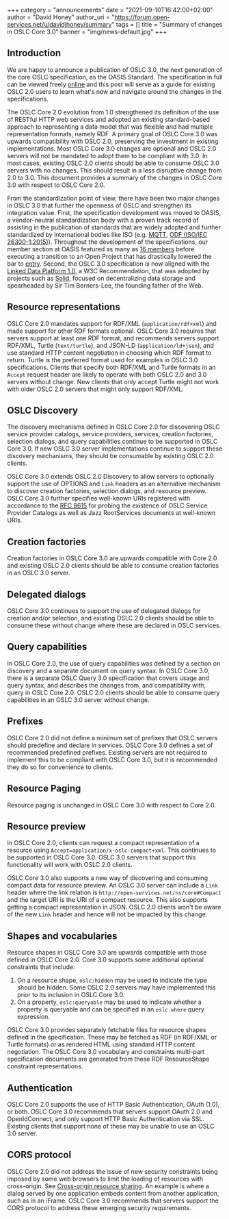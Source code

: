 +++
category = "announcements"
date = "2021-09-10T16:42:00+02:00"
author = "David Honey"
author_uri = "https://forum.open-services.net/u/davidjhoney/summary"
tags = []
title = "Summary of changes in OSLC Core 3.0"
banner = "img/news-default.jpg"
+++

## Introduction

We are happy to announce a publication of OSLC 3.0, the next generation of the core OSLC specification, as the OASIS Standard. The specification in full can be viewed freely [online](https://docs.oasis-open-projects.org/oslc-op/core/v3.0/os/oslc-core.html) and this post will serve as a guide for existing OSLC 2.0 users to learn what's new and navigate around the changes in the specifications.

The OSLC Core 2.0 evolution from 1.0 strengthened its definition of the use of RESTful HTTP web services and adopted an existing standard-based approach to representing a data model that was flexible and had multiple representation formats, namely RDF. A primary goal of OSLC Core 3.0 was upwards compatibility with OSLC 2.0, preserving the investment in existing implementations. Most OSLC Core 3.0 changes are optional and OSLC 2.0 servers will not be mandated to adopt them to be compliant with 3.0. In most cases, existing OSLC 2.0 clients should be able to consume OSLC 3.0 servers with no changes. This should result in a less disruptive change from 2.0 to 3.0. This document provides a summary of the changes in OSLC Core 3.0 with respect to OSLC Core 2.0.

From the standardization point of view, there have been two major changes in OSLC 3.0 that further the openness of OSLC and strengthen its integration value. First, the specification development was moved to OASIS, a vendor-neutral standardization body with a proven track record of assisting in the publication of standards that are widely adopted and further standardized by international bodies like ISO (e.g. [MQTT](https://docs.oasis-open.org/mqtt/mqtt/v5.0/mqtt-v5.0.html), [ODF (ISO/IEC 26300-1:2015)](https://www.oasis-open.org/committees/tc_home.php?wg_abbrev=office)). Throughout the development of the specifications, our member section at OASIS featured as many as [16 members](https://web.archive.org/web/20170814105435/http://www.oasis-oslc.org:80/members) before executing a transition to an Open Project that has drastically lowered the bar to [entry](https://github.com/oslc-op/oslc-admin/blob/master/CONTRIBUTING.md). Second, the OSLC 3.0 specification is now aligned with the [Linked Data Platform 1.0](https://www.w3.org/TR/ldp/), a W3C Recommendation, that was adopted by projects such as [Solid](https://solidproject.org/), focused on decentralizing data storage and spearheaded by Sir Tim Berners-Lee, the founding father of the Web.

## Resource representations

OSLC Core 2.0 mandates support for RDF/XML (`application/rdf+xml`) and made support for other RDF formats optional. OSLC Core 3.0 requires that servers support at least one RDF format, and recommends servers support RDF/XML, Turtle (`text/turtle`), and JSON-LD (`application/ld+json`), and use standard HTTP content negotiation in choosing which RDF format to return. Turtle is the preferred format used for examples in OSLC 3.0 specifications. Clients that specify both RDF/XML and Turtle formats in an `Accept` request header are likely to operate with both OSLC 2.0 and 3.0 servers without change. New clients that _only_ accept Turtle might not work with older OSLC 2.0 servers that might only support RDF/XML.

## OSLC Discovery

The discovery mechanisms defined in OSLC Core 2.0 for discovering OSLC service provider catalogs, service providers, services, creation factories, selection dialogs, and query capabilities continue to be supported in OSLC Core 3.0. If new OSLC 3.0 server implementations continue to support these discovery mechanisms, they should be consumable by existing OSLC 2.0 clients.

OSLC Core 3.0 extends OSLC 2.0 Discovery to allow servers to optionally support the use of OPTIONS and `Link` headers as an alternative mechanism to discover creation factories, selection dialogs, and resource preview. OSLC Core 3.0 further specifies well-known URIs registered with accordance to the [RFC 8615](https://datatracker.ietf.org/doc/html/rfc8615) for probing the existence of OSLC Service Provider Catalogs as well as Jazz RootServices documents at well-known URIs.

## Creation factories

Creation factories in OSLC Core 3.0 are upwards compatible with Core 2.0 and existing OSLC 2.0 clients should be able to consume creation factories in an OSLC 3.0 server.

## Delegated dialogs

OSLC Core 3.0 continues to support the use of delegated dialogs for creation and/or selection, and existing OSLC 2.0 clients should be able to consume these without change where these are declared in OSLC services.

## Query capabilities

In OSLC Core 2.0, the use of query capabilities was defined by a section on discovery and a separate document on query syntax. In OSLC Core 3.0, there is a separate OSLC Query 3.0 specification that covers usage and query syntax, and describes the changes from, and compatibility with, query in OSLC Core 2.0. OSLC 2.0 clients should be able to consume query capabilities in an OSLC 3.0 server without change.

## Prefixes

OSLC Core 2.0 did not define a minimum set of prefixes that OSLC servers should predefine and declare in services. OSLC Core 3.0 defines a set of recommended predefined prefixes. Existing servers are not required to implement this to be compliant with OSLC Core 3.0, but it is recommended they do so for convenience to clients.

## Resource Paging 

Resource paging is unchanged in OSLC Core 3.0 with respect to Core 2.0.

## Resource preview

In OSLC Core 2.0, clients can request a compact representation of a resource using `Accept=application/x-oslc-compact+xml`. This continues to be supported in OSLC Core 3.0. OSLC 3.0 servers that support this functionality will work with OSLC 2.0 clients.

OSLC Core 3.0 also supports a new way of discovering and consuming compact data for resource preview. An OSLC 3.0 server can include a `Link` header where the link relation is `http://open-services.net/ns/core#Compact` and the target URI is the URI of a compact resource. This also supports getting a compact representation in JSON. OSLC 2.0 clients won't be aware of the new `Link` header and hence will not be impacted by this change.

## Shapes and vocabularies

Resource shapes in OSLC Core 3.0 are upwards compatible with those defined in OSLC Core 2.0. Core 3.0 supports some additional optional constraints that include:
1. On a resource shape, `oslc:hidden` may be used to indicate the type should be hidden. Some OSLC 2.0 servers may have implemented this prior to its inclusion in OSLC Core 3.0.
2. On a property, `oslc:queryable` may be used to indicate whether a property is queryable and can be specified in an `oslc.where` query expression.

OSLC Core 3.0 provides separately fetchable files for resource shapes defined in the specification. These may be fetched as RDF (in RDF/XML or Turtle formats) or as rendered HTML using standard HTTP content negotiation. The OSLC Core 3.0 vocabulary and constraints multi-part specification documents are generated from these RDF ResourceShape constraint representations.

## Authentication

OSLC Core 2.0 supports the use of HTTP Basic Authentication, OAuth (1.0), or both. OSLC Core 3.0 recommends that servers support OAuth 2.0 and OpenIdConnect, and only support HTTP Basic Authentication via SSL. Existing clients that support none of these may be unable to use an OSLC 3.0 server.

## CORS protocol

OSLC Core 2.0 did not address the issue of new security constraints being imposed by some web browsers to limit the loading of resources with cross-origin. See [Cross-origin resource sharing](https://[https://en.wikipedia.org/wiki/Cross-origin_resource_sharing). An example is where a dialog served by one application embeds content from another application, such as in an iFrame. OSLC Core 3.0 recommends that servers support the CORS protocol to address these emerging security requirements.
